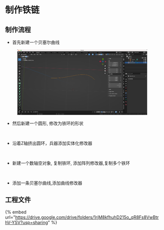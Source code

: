 # 制作铁链

## 制作流程

* 首先新建一个贝塞尔曲线

<figure><img src="../.gitbook/assets/image (5) (1).png" alt=""><figcaption></figcaption></figure>

* 然后新建一个圆形, 修改为铁环的形状

<figure><img src="../.gitbook/assets/铁环.gif" alt=""><figcaption></figcaption></figure>

* 沿着Z轴挤出圆环，兵器添加实体化修改器

<figure><img src="../.gitbook/assets/铁环实体化.gif" alt=""><figcaption></figcaption></figure>

* 新建一个数轴空对象, 复制铁环, 添加阵列修改器,复制多个铁环

<figure><img src="../.gitbook/assets/铁环阵列修改器.gif" alt=""><figcaption></figcaption></figure>

* 添加一条贝塞尔曲线,添加曲线修改器



## 工程文件

{% embed url="https://drive.google.com/drive/folders/1rjM8kfhuhD215o_qR8Fs8VwBtrhV-YSV?usp=sharing" %}
